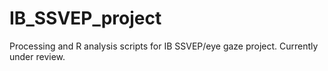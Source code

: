 # IB_SSVEP_project

Processing and R analysis scripts for IB SSVEP/eye gaze project. Currently under review.
